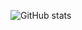 ![GitHub stats](https://github-readme-stats.vercel.app/api?username=FireLiteD&show_icons=true&theme=tokyonight)
